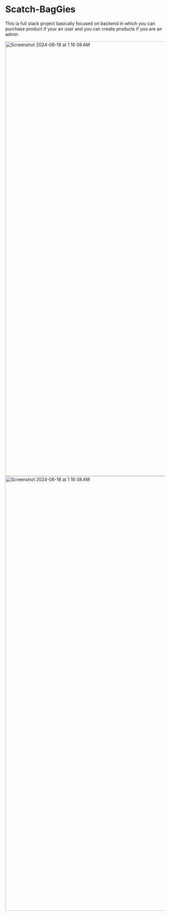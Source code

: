 # Scatch-BagGies
This ia full stack project basically focused on backend in which you can purchase product if your an user and  you can create products if you are an admin

<img width="1369" alt="Screenshot 2024-06-18 at 1 16 08 AM" src="https://github.com/ankurpandey786/Scatch-BagGies/assets/92393360/0a4d769e-3b09-4880-92ff-284f8f716e5b">
<img width="1369" alt="Screenshot 2024-06-18 at 1 16 08 AM" src="https://github.com/ankurpandey786/Scatch-BagGies/assets/92393360/0a4d769e-3b09-4880-92ff-284f8f716e5b">

